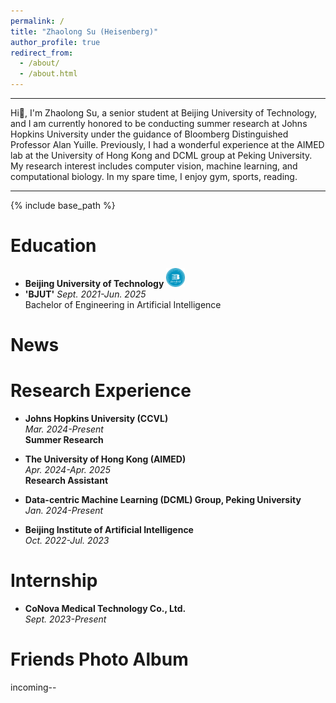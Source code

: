 ```yaml
---
permalink: /
title: "Zhaolong Su (Heisenberg)"
author_profile: true
redirect_from: 
  - /about/
  - /about.html
---
```

---
Hi🙌, I'm Zhaolong Su, a senior student at Beijing University of Technology, and I am currently honored to be conducting summer research at Johns Hopkins University under the guidance of Bloomberg Distinguished Professor Alan Yuille. Previously, I had a wonderful experience at the AIMED lab at the University of Hong Kong and DCML group at Peking University. 
My research interest includes computer vision, machine learning, and computational biology.
In my spare time, I enjoy gym, sports, reading.

---

{% include base_path %}

Education
======
* **Beijing University of Technology** <img src="images/image.png" alt="示例图片" width="30">
* **'BJUT'**
  *Sept. 2021-Jun. 2025*  
  Bachelor of Engineering in Artificial Intelligence  

News
=====

Research Experience
======
* **Johns Hopkins University (CCVL)**  
  *Mar. 2024-Present*  
  **Summer Research**  

* **The University of Hong Kong (AIMED)**  
  *Apr. 2024-Apr. 2025*  
  **Research Assistant**  

* **Data-centric Machine Learning (DCML) Group, Peking University**  
  *Jan. 2024-Present*


* **Beijing Institute of Artificial Intelligence**  
  *Oct. 2022-Jul. 2023*

Internship
======
* **CoNova Medical Technology Co., Ltd.**  
  *Sept. 2023-Present*  

Friends Photo Album
======
incoming--
